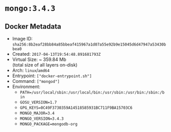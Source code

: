 # `mongo:3.4.3`

## Docker Metadata

- Image ID: `sha256:8b2eaf28bb84a85bbeaf415967a1d07a55e92b9e15045d6d47947a53430bbea0`
- Created: `2017-04-13T19:54:48.891681793Z`
- Virtual Size: ~ 359.84 Mb  
  (total size of all layers on-disk)
- Arch: `linux`/`amd64`
- Entrypoint: `["docker-entrypoint.sh"]`
- Command: `["mongod"]`
- Environment:
  - `PATH=/usr/local/sbin:/usr/local/bin:/usr/sbin:/usr/bin:/sbin:/bin`
  - `GOSU_VERSION=1.7`
  - `GPG_KEYS=0C49F3730359A14518585931BC711F9BA15703C6`
  - `MONGO_MAJOR=3.4`
  - `MONGO_VERSION=3.4.3`
  - `MONGO_PACKAGE=mongodb-org`
